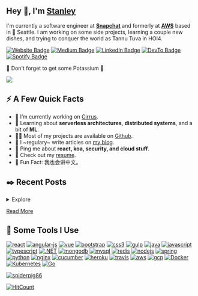 ## Hey 👋, I'm [Stanley](https://stanleylim.me/)

[](https://github.com/Spiderpig86#hey--im-stanley)

I'm currently a software engineer at **[Snapchat](https://www.snapchat.com/)** and formerly at **[AWS](https://aws.amazon.com/)** based in 🌁 Seattle. I am working on some side projects, learning a couple new dishes, and trying to conquer the world as Tannu Tuva in HOI4.

[![Website Badge](https://camo.githubusercontent.com/7038c5deb84603b3622d7f455f10b6a2a95ad25100b1f250990b1e20fd4fdf6e/68747470733a2f2f696d672e736869656c64732e696f2f62616467652f2d7374616e6c65796c696d2e6d652d3445363943383f7374796c653d666c61742d737175617265266c6162656c436f6c6f723d344536394338266c6f676f3d46697265666f78266c696e6b3d68747470733a2f2f7374616e6c65796c696d2e6d65)](https://stanleylim.me/) [![Medium Badge](https://camo.githubusercontent.com/39c9bc1a207a3a5898b18560620c6e6795ff77a08f26fec7d6df19699e3ae245/68747470733a2f2f696d672e736869656c64732e696f2f62616467652f2d407365726269732d3134633736373f7374796c653d666c61742d737175617265266c6162656c436f6c6f723d313463373637266c6f676f3d4d656469756d266c696e6b3d68747470733a2f2f6d656469756d2e636f6d2f40736572626973)](https://medium.com/@serbis) [![LinkedIn Badge](https://camo.githubusercontent.com/85275617ed495a9d285e8694e8e49886d2fc0aca40211215c058bea2546c124c/68747470733a2f2f696d672e736869656c64732e696f2f62616467652f2d407365726269732d3030373742353f7374796c653d666c61742d737175617265266c6162656c436f6c6f723d303037374235266c6f676f3d4c696e6b6564496e266c696e6b3d68747470733a2f2f7777772e6c696e6b6564696e2e636f6d2f696e2f7365726269732f)](https://www.linkedin.com/in/serbis/) [![DevTo Badge](https://camo.githubusercontent.com/dc7204e87cfef987b24906494d74e522ba4df4f5d71a656a32367041b40720f5/68747470733a2f2f696d672e736869656c64732e696f2f62616467652f2d4073706964657270696738362d3041304130413f7374796c653d666c61742d737175617265266c6162656c436f6c6f723d304130413041266c6f676f3d6465762e746f266c696e6b3d68747470733a2f2f6465762e746f2f7370696465727069673836)](https://dev.to/spiderpig86) [![Spotify Badge](https://camo.githubusercontent.com/67e83bc72b754da61df7f04efed9f2adbf3c43e18a6460f9ec6dcb9db9304693/68747470733a2f2f696d672e736869656c64732e696f2f62616467652f2d405374616e6c65792532304c696d2d3145443736303f7374796c653d666c61742d737175617265266c6162656c436f6c6f723d666666266c6f676f3d53706f74696679266c696e6b3d68747470733a2f2f6f70656e2e73706f746966792e636f6d2f757365722f31323335303939353735)](https://open.spotify.com/user/1235099575)

🍌 Don't forget to get some Potassium 🍌

[![](https://camo.githubusercontent.com/337869fc265db715bc53051fde314a89ceca0b18719f672ce90b57ff305ba460/68747470733a2f2f6d65646961312e67697068792e636f6d2f6d656469612f31334867774773584630616947592f67697068792e676966)](https://camo.githubusercontent.com/337869fc265db715bc53051fde314a89ceca0b18719f672ce90b57ff305ba460/68747470733a2f2f6d65646961312e67697068792e636f6d2f6d656469612f31334867774773584630616947592f67697068792e676966)

## ⚡️ A Few Quick Facts

[](https://github.com/Spiderpig86#%EF%B8%8F-a-few-quick-facts)

* 🔭 I’m currently working on [Cirrus](https://github.com/Spiderpig86/Cirrus).
* 🧐 Learning about **serverless architectures**, **distributed systems**, and a bit of **ML**.
* 👨‍💻 Most of my projects are available on [Github](https://github.com/Spiderpig86).
* 📝 I ~regulary~ write articles on [my blog](https://blog.stanleylim.me/).
* 💬 Ping me about **react, koa, security, and cloud stuff**.
* 📙 Check out my [resume](https://www.stanleylim.me/resume/resume.pdf).
* 🎉 Fun Fact: 我也会讲中文。

## ✒️ Recent Posts

[](https://github.com/Spiderpig86#%EF%B8%8F-recent-posts)

<details><summary>Explore</summary>

</details>

[Read More](https://blog.stanleylim.me/)

## 🚀 Some Tools I Use

[](https://github.com/Spiderpig86#-some-tools-i-use)

[![react](https://raw.githubusercontent.com/devicons/devicon/master/icons/react/react-original-wordmark.svg)](https://raw.githubusercontent.com/devicons/devicon/master/icons/react/react-original-wordmark.svg) [![angular-js](https://raw.githubusercontent.com/devicons/devicon/master/icons/angularjs/angularjs-original.svg)](https://raw.githubusercontent.com/devicons/devicon/master/icons/angularjs/angularjs-original.svg) [![vue](https://raw.githubusercontent.com/devicons/devicon/master/icons/vuejs/vuejs-original.svg)](https://raw.githubusercontent.com/devicons/devicon/master/icons/vuejs/vuejs-original.svg) [![bootstrap](https://raw.githubusercontent.com/devicons/devicon/master/icons/bootstrap/bootstrap-plain.svg)](https://raw.githubusercontent.com/devicons/devicon/master/icons/bootstrap/bootstrap-plain.svg) [![css3](https://raw.githubusercontent.com/devicons/devicon/master/icons/css3/css3-original-wordmark.svg)](https://raw.githubusercontent.com/devicons/devicon/master/icons/css3/css3-original-wordmark.svg) [![gulp](https://raw.githubusercontent.com/devicons/devicon/master/icons/gulp/gulp-plain.svg)](https://raw.githubusercontent.com/devicons/devicon/master/icons/gulp/gulp-plain.svg) [![java](https://raw.githubusercontent.com/devicons/devicon/master/icons/java/java-original-wordmark.svg)](https://raw.githubusercontent.com/devicons/devicon/master/icons/java/java-original-wordmark.svg) [![javascript](https://raw.githubusercontent.com/devicons/devicon/master/icons/javascript/javascript-original.svg)](https://raw.githubusercontent.com/devicons/devicon/master/icons/javascript/javascript-original.svg) [![typescript](https://raw.githubusercontent.com/devicons/devicon/master/icons/typescript/typescript-original.svg)](https://raw.githubusercontent.com/devicons/devicon/master/icons/typescript/typescript-original.svg) [![.NET](https://raw.githubusercontent.com/devicons/devicon/master/icons/dot-net/dot-net-original.svg)](https://raw.githubusercontent.com/devicons/devicon/master/icons/dot-net/dot-net-original.svg) [![mongodb](https://raw.githubusercontent.com/devicons/devicon/master/icons/mongodb/mongodb-original.svg)](https://raw.githubusercontent.com/devicons/devicon/master/icons/mongodb/mongodb-original.svg) [![mysql](https://raw.githubusercontent.com/devicons/devicon/master/icons/mysql/mysql-original-wordmark.svg)](https://raw.githubusercontent.com/devicons/devicon/master/icons/mysql/mysql-original-wordmark.svg) [![redis](https://raw.githubusercontent.com/devicons/devicon/master/icons/redis/redis-original-wordmark.svg)](https://raw.githubusercontent.com/devicons/devicon/master/icons/redis/redis-original-wordmark.svg) [![nodejs](https://raw.githubusercontent.com/devicons/devicon/master/icons/nodejs/nodejs-original-wordmark.svg)](https://raw.githubusercontent.com/devicons/devicon/master/icons/nodejs/nodejs-original-wordmark.svg) [![spring](https://camo.githubusercontent.com/491e3e316785d254f8709adfeb919a68582e0bef2946e15195e1f66de5e98b10/68747470733a2f2f7777772e766563746f726c6f676f2e7a6f6e652f6c6f676f732f737072696e67696f2f737072696e67696f2d69636f6e2e737667)](https://camo.githubusercontent.com/491e3e316785d254f8709adfeb919a68582e0bef2946e15195e1f66de5e98b10/68747470733a2f2f7777772e766563746f726c6f676f2e7a6f6e652f6c6f676f732f737072696e67696f2f737072696e67696f2d69636f6e2e737667) [![python](https://raw.githubusercontent.com/devicons/devicon/master/icons/python/python-original-wordmark.svg)](https://raw.githubusercontent.com/devicons/devicon/master/icons/python/python-original-wordmark.svg) [![nginx](https://raw.githubusercontent.com/devicons/devicon/master/icons/nginx/nginx-original.svg)](https://raw.githubusercontent.com/devicons/devicon/master/icons/nginx/nginx-original.svg) [![cucumber](https://raw.githubusercontent.com/devicons/devicon/master/icons/cucumber/cucumber-plain.svg)](https://raw.githubusercontent.com/devicons/devicon/master/icons/cucumber/cucumber-plain.svg) [![heroku](https://raw.githubusercontent.com/devicons/devicon/master/icons/heroku/heroku-plain.svg)](https://raw.githubusercontent.com/devicons/devicon/master/icons/heroku/heroku-plain.svg) [![travis](https://raw.githubusercontent.com/devicons/devicon/master/icons/travis/travis-plain.svg)](https://raw.githubusercontent.com/devicons/devicon/master/icons/travis/travis-plain.svg) [![aws](https://raw.githubusercontent.com/github/explore/80688e429a7d4ef2fca1e82350fe8e3517d3494d/topics/aws/aws.png)](https://raw.githubusercontent.com/github/explore/80688e429a7d4ef2fca1e82350fe8e3517d3494d/topics/aws/aws.png) [![gcp](https://camo.githubusercontent.com/c5154bccf972e16333d42688e3e02a424b422a557fdbbac94972dcd2eebfe590/68747470733a2f2f7777772e766563746f726c6f676f2e7a6f6e652f6c6f676f732f676f6f676c655f636c6f75642f676f6f676c655f636c6f75642d69636f6e2e737667)](https://camo.githubusercontent.com/c5154bccf972e16333d42688e3e02a424b422a557fdbbac94972dcd2eebfe590/68747470733a2f2f7777772e766563746f726c6f676f2e7a6f6e652f6c6f676f732f676f6f676c655f636c6f75642f676f6f676c655f636c6f75642d69636f6e2e737667) [![Docker](https://raw.githubusercontent.com/devicons/devicon/master/icons/docker/docker-original.svg)](https://raw.githubusercontent.com/devicons/devicon/master/icons/docker/docker-original.svg) [![Kubernetes](https://camo.githubusercontent.com/627eb2c61e04ea289af7565fc1eb33b671d9f201f55de0016ed6936de689de82/68747470733a2f2f7777772e766563746f726c6f676f2e7a6f6e652f6c6f676f732f6b756265726e657465732f6b756265726e657465732d69636f6e2e737667)](https://camo.githubusercontent.com/627eb2c61e04ea289af7565fc1eb33b671d9f201f55de0016ed6936de689de82/68747470733a2f2f7777772e766563746f726c6f676f2e7a6f6e652f6c6f676f732f6b756265726e657465732f6b756265726e657465732d69636f6e2e737667) [![Go](https://camo.githubusercontent.com/e1642783ac59c24022f53d5027531f964dece713c18c3aa3f58992f3df24ffbe/68747470733a2f2f63646e2e6a7364656c6976722e6e65742f67682f64657669636f6e732f64657669636f6e2f69636f6e732f676f2f676f2d6f726967696e616c2e737667)](https://camo.githubusercontent.com/e1642783ac59c24022f53d5027531f964dece713c18c3aa3f58992f3df24ffbe/68747470733a2f2f63646e2e6a7364656c6976722e6e65742f67682f64657669636f6e732f64657669636f6e2f69636f6e732f676f2f676f2d6f726967696e616c2e737667)

[![spiderpig86](https://camo.githubusercontent.com/b305521f34ac258a30910aac27108a060ada18e39fc24fe22707421664780e7f/68747470733a2f2f6769746875622d726561646d652d73746174732e76657263656c2e6170702f6170693f757365726e616d653d73706964657270696738362673686f775f69636f6e733d7472756526636f756e745f707269766174653d74727565)](https://camo.githubusercontent.com/b305521f34ac258a30910aac27108a060ada18e39fc24fe22707421664780e7f/68747470733a2f2f6769746875622d726561646d652d73746174732e76657263656c2e6170702f6170693f757365726e616d653d73706964657270696738362673686f775f69636f6e733d7472756526636f756e745f707269766174653d74727565)

[![HitCount](https://camo.githubusercontent.com/86cbeae5c93c9ff8de1e3fcfe2bb4ba7bd683e27da743b2abe997721abc6ab48/68747470733a2f2f686974732e6477796c2e636f6d2f73706964657270696738362f73706964657270696738362f73706964657270696738362e7376673f7374796c653d666c61742d737175617265)](http://hits.dwyl.com/spiderpig86/spiderpig86/spiderpig86.svg?style=flat-square)
